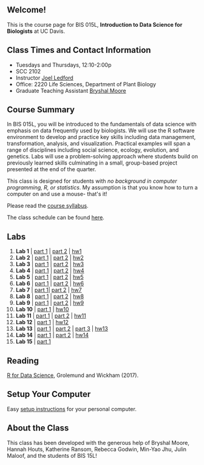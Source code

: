 ## Welcome!
This is the course page for BIS 015L, **Introduction to Data Science for Biologists** at UC Davis.

## Class Times and Contact Information
+ Tuesdays and Thursdays, 12:10-2:00p  
+ SCC 2102  
+ Instructor [Joel Ledford](mailto:jmledford@ucdavis.edu)  
+ Office: 2220 Life Sciences, Department of Plant Biology  
+ Graduate Teaching Assistant [Bryshal Moore](mailto:brymoore@ucdavis.edu)  

## Course Summary  
In BIS 015L, you will be introduced to the fundamentals of data science with emphasis on data frequently used by biologists. We will use the R software environment to develop and practice key skills including data management, transformation, analysis, and visualization. Practical examples will span a range of disciplines including social science, ecology, evolution, and genetics. Labs will use a problem-solving approach where students build on previously learned skills culminating in a small, group-based project presented at the end of the quarter. 

This class is designed for students with *no background in computer programming, R, or statistics*. My assumption is that you know how to turn a computer on and use a mouse- that's it!  

Please read the [course syllabus](https://jmledford3115.github.io/datascibiol/syllabus.html).  

The class schedule can be found [here](https://jmledford3115.github.io/datascibiol/logistics/BIS_15L_Schedule_W25.pdf).  

## Labs  
1. **Lab 1** | [part 1](https://jmledford3115.github.io/datascibiol/labs_html/lab1_1.html) | [part 2](https://jmledford3115.github.io/datascibiol/labs_html/lab1_2.html) | [hw1](https://jmledford3115.github.io/datascibiol/homework_html/hw1.html)
2. **Lab 2** | [part 1](https://jmledford3115.github.io/datascibiol/labs_html/lab2_1.html) | [part 2](https://jmledford3115.github.io/datascibiol/labs_html/lab2_2.html) | [hw2](https://jmledford3115.github.io/datascibiol/homework_html/hw2.html)
3. **Lab 3** | [part 1](https://jmledford3115.github.io/datascibiol/labs_html/lab3_1.html) | [part 2](https://jmledford3115.github.io/datascibiol/labs_html/lab3_2.html) | [hw3](https://jmledford3115.github.io/datascibiol/homework_html/hw3.html)
4. **Lab 4** | [part 1](https://jmledford3115.github.io/datascibiol/labs_html/lab4_1.html) | [part 2](https://jmledford3115.github.io/datascibiol/labs_html/lab4_2.html) | [hw4](https://jmledford3115.github.io/datascibiol/homework_html/hw4.html)
5. **Lab 5** | [part 1](https://jmledford3115.github.io/datascibiol/labs_html/lab5_1.html) | [part 2](https://jmledford3115.github.io/datascibiol/labs_html/lab5_2.html) | [hw5](https://jmledford3115.github.io/datascibiol/homework_html/hw5.html)
6. **Lab 6** | [part 1](https://jmledford3115.github.io/datascibiol/labs_html/lab6_1.html) | [part 2](https://jmledford3115.github.io/datascibiol/labs_html/lab6_2.html) | [hw6](https://jmledford3115.github.io/datascibiol/homework_html/hw6.html)
7. **Lab 7** | [part 1](https://jmledford3115.github.io/datascibiol/labs_html/lab7.html)| [part 2](https://jmledford3115.github.io/datascibiol/labs_html/hw7.html) | [hw7](https://jmledford3115.github.io/datascibiol/homework_html/hw7.html)
8. **Lab 8** | [part 1](https://jmledford3115.github.io/datascibiol/labs_html/lab8_1.html) | [part 2](https://jmledford3115.github.io/datascibiol/labs_html/lab8_2.html) | [hw8](https://jmledford3115.github.io/datascibiol/homework_html/hw8.html)
9. **Lab 9** | [part 1](https://jmledford3115.github.io/datascibiol/labs_html/lab9_1.html) | [part 2](https://jmledford3115.github.io/datascibiol/labs_html/lab9_2.html) | [hw9](https://jmledford3115.github.io/datascibiol/homework_html/hw9.html)
10. **Lab 10** | [part 1](https://jmledford3115.github.io/datascibiol/labs_html/lab10_1.html) | [hw10](https://jmledford3115.github.io/datascibiol/homework_html/hw10.html)
11. **Lab 11** | [part 1](https://jmledford3115.github.io/datascibiol/labs_html/lab11_1.html) | [part 2](https://jmledford3115.github.io/datascibiol/labs_html/lab11_2.html) | [hw11](https://jmledford3115.github.io/datascibiol/homework_html/hw11.html)
12. **Lab 12** | [part 1](https://jmledford3115.github.io/datascibiol/labs_html/lab12_1.html) | [hw12](https://jmledford3115.github.io/datascibiol/homework_html/hw12.html)
13. **Lab 13** | [part 1](https://jmledford3115.github.io/datascibiol/labs_html/lab13_1.html) | [part 2](https://jmledford3115.github.io/datascibiol/labs_html/lab13_2.html) | [part 3](https://jmledford3115.github.io/datascibiol/lab13_3.html) | [hw13](https://jmledford3115.github.io/datascibiol/homework_html/hw13.html)
14. **Lab 14** | [part 1](https://jmledford3115.github.io/datascibiol/labs_html/lab14_1.html) | [part 2](https://jmledford3115.github.io/datascibiol/labs_html/lab14_2.html) | [hw14](https://jmledford3115.github.io/datascibiol/homework_html/hw14.html)
15. **Lab 15** | [part 1](https://jmledford3115.github.io/datascibiol/labs_html/lab15_1.html)

## Reading  
[R for Data Science](https://r4ds.had.co.nz/), Grolemund and Wickham (2017).  

## Setup Your Computer  
Easy [setup instructions](https://jmledford3115.github.io/datascibiol/setup.html) for your personal computer.  

## About the Class  
This class has been developed with the generous help of Bryshal Moore, Hannah Houts, Katherine Ransom, Rebecca Godwin, Min-Yao Jhu, Julin Maloof, and the students of BIS 15L!  
